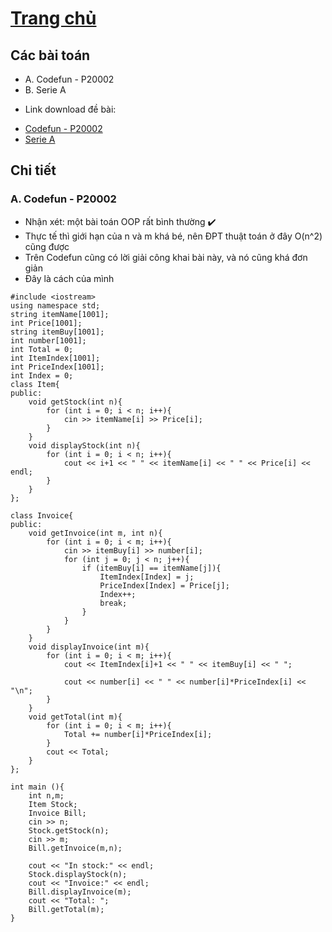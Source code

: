 # [Trang chủ](https://ppap-1264589.github.io/interesting-solution)

## Các bài toán
- A. Codefun - P20002
- B. Serie A
* Link download đề bài:
- [Codefun - P20002](https://codefun.vn/problems/P20002)
- [Serie A](https://github.com/ppap-1264589/OOP/files/7253729/SERIEA.pdf)

## Chi tiết

### A. Codefun - P20002

- Nhận xét: một bài toán OOP rất bình thường ✔️
- Thực tế thì giới hạn của n và m khá bé, nên ĐPT thuật toán ở đây O(n^2) cũng được
- Trên Codefun cũng có lời giải công khai bài này, và nó cũng khá đơn giản
- Đây là cách của mình

```c+
#include <iostream>
using namespace std;
string itemName[1001];
int Price[1001];
string itemBuy[1001];
int number[1001];
int Total = 0;
int ItemIndex[1001];
int PriceIndex[1001];
int Index = 0;
class Item{
public:
	void getStock(int n){
		for (int i = 0; i < n; i++){
			cin >> itemName[i] >> Price[i];
		}
	}
	void displayStock(int n){
		for (int i = 0; i < n; i++){
			cout << i+1 << " " << itemName[i] << " " << Price[i] << endl;
		}
	}
};

class Invoice{
public:
	void getInvoice(int m, int n){
		for (int i = 0; i < m; i++){
			cin >> itemBuy[i] >> number[i];
			for (int j = 0; j < n; j++){
				if (itemBuy[i] == itemName[j]){
					ItemIndex[Index] = j;
					PriceIndex[Index] = Price[j];
					Index++;
					break;
				}
			}
		}
	}
	void displayInvoice(int m){
		for (int i = 0; i < m; i++){
			cout << ItemIndex[i]+1 << " " << itemBuy[i] << " ";
			
			cout << number[i] << " " << number[i]*PriceIndex[i] << "\n";
		}
	}
	void getTotal(int m){
		for (int i = 0; i < m; i++){
			Total += number[i]*PriceIndex[i];
		}
		cout << Total;
	}
};

int main (){
	int n,m;
	Item Stock;
	Invoice Bill;
	cin >> n;
	Stock.getStock(n);
	cin >> m;
	Bill.getInvoice(m,n);
	
	cout << "In stock:" << endl;
	Stock.displayStock(n);
	cout << "Invoice:" << endl;
	Bill.displayInvoice(m);
	cout << "Total: ";
	Bill.getTotal(m);
}
```
